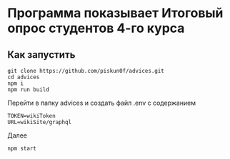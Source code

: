 # Программа показывает Итоговый опрос студентов 4-го курса

## Как запустить

```
git clone https://github.com/piskun0f/advices.git
cd advices
npm i
npm run build
```
Перейти в папку advices и создать файл .env с содержанием
```
TOKEN=wikiToken
URL=wikiSite/graphql
```

Далее
```
npm start
```
